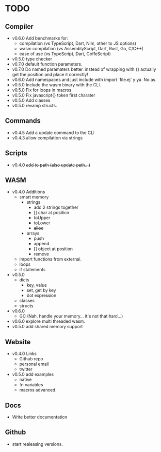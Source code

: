# TODO

## Compiler
- v0.6.0 Add benchmarks for:
  - compilation (vs TypeScript, Dart, Nim, other to JS options)
  - wasm compilation (vs AssemblyScript, Dart, Rust, Go, C/C++)
  - ease of use (vs TypeScript, Dart, CoffeScript)
- v0.5.0 type checker
- v0.7.0 default function parameters.
- v0.7.0 Do named paramaters better. instead of wrapping with {} actually get the position and place it correctly! 
- v0.6.0 Add namespaces and just include with import 'file.ej' y ya. No as.
- v0.5.0 Include the wasm binary with the CLI.
- v0.5.0 Fix for loops in macros
- v0.5.0 Fix javascript{} token first charater
- v0.5.0 Add classes
- v0.5.0 revamp structs.

## Commands
- v0.4.5 Add a update command to the CLI
- v0.4.3 allow compilation via strings

## Scripts
- v0.4.0 ~~add to path (also update path...)~~

## WASM
- v0.4.0 Additions
  - smart memory
    - strings
      - add 2 strings together
      - [] char at position
      - toUpper 
      - toLower
      - ~~alloc~~
    - arrays
      - push
      - append
      - [] object at position
      - remove
  - import functions from external.
  - loops
  - if statements
- v0.5.0
  - dicts
    - key, value
    - set, get by key
    - dot expression
  - classes
  - structs
- v0.6.0 
  - GC (Nah, handle your memory... it's not that hard...)
- v0.6.0 explore multi threaded wasm.
- v0.5.0 add shared memory support

## Website
- v0.4.0 Links
  - Github repo
  - personal email
  - twitter
- v0.5.0 add examples 
  - native
  - fn variables
  - macros advanced.

## Docs
- Write better documentation

## Github
- start realeasing versions.